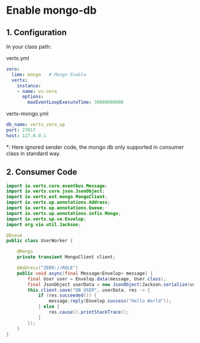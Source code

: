 # Enable mongo-db

## 1. Configuration

In your class path:

vertx.yml

```yaml
zero:
  lime: mongo	# Mongo Enable
  vertx:
    instance:
    - name: vx-zero
      options:
        maxEventLoopExecuteTime: 30000000000
```

vertx-mongo.yml

```yaml
db_name: vertx_zero_up
port: 27017
host: 127.0.0.1
```

*: Here ignored sender code, the mongo db only supported in consumer class in standard way.

## 2. Consumer Code

```java
import io.vertx.core.eventbus.Message;
import io.vertx.core.json.JsonObject;
import io.vertx.ext.mongo.MongoClient;
import io.vertx.up.annotations.Address;
import io.vertx.up.annotations.Queue;
import io.vertx.up.annotations.infix.Mongo;
import io.vertx.up.ce.Envelop;
import org.vie.util.Jackson;

@Queue
public class UserWorker {

    @Mongo
    private transient MongoClient client;

    @Address("ZERO://ROLE")
    public void async(final Message<Envelop> message) {
        final User user = Envelop.data(message, User.class);
        final JsonObject userData = new JsonObject(Jackson.serialize(user));
        this.client.save("DB_USER", userData, res -> {
            if (res.succeeded()) {
                message.reply(Envelop.success("Hello World"));
            } else {
                res.cause().printStackTrace();
            }
        });
    }
}
```
